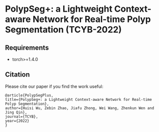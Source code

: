 # PolypSeg+: a Lightweight Context-aware Network for Real-time Polyp Segmentation (TCYB-2022)
## Requirements
- torch>=1.4.0

## Citation
Please cite our paper if you find the work useful:

    @article{PolypSegPlus,
    title={PolypSeg+: a Lightweight Context-aware Network for Real-time Polyp Segmentation},
    author={Huisi Wu, Zebin Zhao, Jiafu Zhong, Wei Wang, Zhenkun Wen and Jing Qin},
    journal={TCYB},
    year={2022}
    }

